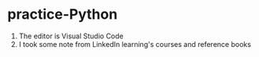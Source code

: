 # practice-Python
1. The editor is Visual Studio Code
2. I took some note from LinkedIn learning's courses and reference books
